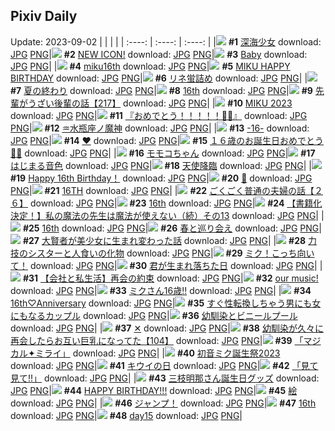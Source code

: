 ## Pixiv Daily
Update: 2023-09-02
|      |      |      |
| :----: | :----: | :----: |
|![](https://pixiv.microyu.workers.dev/c/240x480/img-master/img/2023/08/31/00/37/50/111304811_p0_master1200.jpg) **#1** [深海少女](https://www.pixiv.net/artworks/111304811) download: [JPG](https://pixiv.microyu.workers.dev/img-original/img/2023/08/31/00/37/50/111304811_p0.jpg) [PNG](https://pixiv.microyu.workers.dev/img-original/img/2023/08/31/00/37/50/111304811_p0.png)|![](https://pixiv.microyu.workers.dev/c/240x480/img-master/img/2023/08/31/00/02/36/111303012_p0_master1200.jpg) **#2** [NEW ICON!](https://www.pixiv.net/artworks/111303012) download: [JPG](https://pixiv.microyu.workers.dev/img-original/img/2023/08/31/00/02/36/111303012_p0.jpg) [PNG](https://pixiv.microyu.workers.dev/img-original/img/2023/08/31/00/02/36/111303012_p0.png)|![](https://pixiv.microyu.workers.dev/c/240x480/img-master/img/2023/08/31/09/10/44/111312565_p0_master1200.jpg) **#3** [Baby](https://www.pixiv.net/artworks/111312565) download: [JPG](https://pixiv.microyu.workers.dev/img-original/img/2023/08/31/09/10/44/111312565_p0.jpg) [PNG](https://pixiv.microyu.workers.dev/img-original/img/2023/08/31/09/10/44/111312565_p0.png)|
|![](https://pixiv.microyu.workers.dev/c/240x480/img-master/img/2023/08/31/00/15/55/111303907_p0_master1200.jpg) **#4** [miku16th](https://www.pixiv.net/artworks/111303907) download: [JPG](https://pixiv.microyu.workers.dev/img-original/img/2023/08/31/00/15/55/111303907_p0.jpg) [PNG](https://pixiv.microyu.workers.dev/img-original/img/2023/08/31/00/15/55/111303907_p0.png)|![](https://pixiv.microyu.workers.dev/c/240x480/img-master/img/2023/08/31/00/00/14/111302569_p0_master1200.jpg) **#5** [MIKU HAPPY BIRTHDAY](https://www.pixiv.net/artworks/111302569) download: [JPG](https://pixiv.microyu.workers.dev/img-original/img/2023/08/31/00/00/14/111302569_p0.jpg) [PNG](https://pixiv.microyu.workers.dev/img-original/img/2023/08/31/00/00/14/111302569_p0.png)|![](https://pixiv.microyu.workers.dev/c/240x480/img-master/img/2023/08/31/00/00/46/111302719_p0_master1200.jpg) **#6** [リネ蛍詰め](https://www.pixiv.net/artworks/111302719) download: [JPG](https://pixiv.microyu.workers.dev/img-original/img/2023/08/31/00/00/46/111302719_p0.jpg) [PNG](https://pixiv.microyu.workers.dev/img-original/img/2023/08/31/00/00/46/111302719_p0.png)|
|![](https://pixiv.microyu.workers.dev/c/240x480/img-master/img/2023/08/31/08/21/39/111311928_p0_master1200.jpg) **#7** [夏の終わり](https://www.pixiv.net/artworks/111311928) download: [JPG](https://pixiv.microyu.workers.dev/img-original/img/2023/08/31/08/21/39/111311928_p0.jpg) [PNG](https://pixiv.microyu.workers.dev/img-original/img/2023/08/31/08/21/39/111311928_p0.png)|![](https://pixiv.microyu.workers.dev/c/240x480/img-master/img/2023/08/31/01/06/04/111305777_p0_master1200.jpg) **#8** [16th](https://www.pixiv.net/artworks/111305777) download: [JPG](https://pixiv.microyu.workers.dev/img-original/img/2023/08/31/01/06/04/111305777_p0.jpg) [PNG](https://pixiv.microyu.workers.dev/img-original/img/2023/08/31/01/06/04/111305777_p0.png)|![](https://pixiv.microyu.workers.dev/c/240x480/img-master/img/2023/09/01/19/00/51/111352897_p0_master1200.jpg) **#9** [先輩がうざい後輩の話【217】](https://www.pixiv.net/artworks/111352897) download: [JPG](https://pixiv.microyu.workers.dev/img-original/img/2023/09/01/19/00/51/111352897_p0.jpg) [PNG](https://pixiv.microyu.workers.dev/img-original/img/2023/09/01/19/00/51/111352897_p0.png)|
|![](https://pixiv.microyu.workers.dev/c/240x480/img-master/img/2023/08/31/00/01/59/111302930_p0_master1200.jpg) **#10** [MIKU 2023](https://www.pixiv.net/artworks/111302930) download: [JPG](https://pixiv.microyu.workers.dev/img-original/img/2023/08/31/00/01/59/111302930_p0.jpg) [PNG](https://pixiv.microyu.workers.dev/img-original/img/2023/08/31/00/01/59/111302930_p0.png)|![](https://pixiv.microyu.workers.dev/c/240x480/img-master/img/2023/08/31/00/02/05/111302944_p0_master1200.jpg) **#11** [『おめでとう！！！！！🎂🎉』](https://www.pixiv.net/artworks/111302944) download: [JPG](https://pixiv.microyu.workers.dev/img-original/img/2023/08/31/00/02/05/111302944_p0.jpg) [PNG](https://pixiv.microyu.workers.dev/img-original/img/2023/08/31/00/02/05/111302944_p0.png)|![](https://pixiv.microyu.workers.dev/c/240x480/img-master/img/2023/08/31/00/01/47/111302896_p0_master1200.jpg) **#12** [♒水瓶座ノ魔神](https://www.pixiv.net/artworks/111302896) download: [JPG](https://pixiv.microyu.workers.dev/img-original/img/2023/08/31/00/01/47/111302896_p0.jpg) [PNG](https://pixiv.microyu.workers.dev/img-original/img/2023/08/31/00/01/47/111302896_p0.png)|
|![](https://pixiv.microyu.workers.dev/c/240x480/img-master/img/2023/09/01/02/04/25/111337997_p0_master1200.jpg) **#13** [-16-](https://www.pixiv.net/artworks/111337997) download: [JPG](https://pixiv.microyu.workers.dev/img-original/img/2023/09/01/02/04/25/111337997_p0.jpg) [PNG](https://pixiv.microyu.workers.dev/img-original/img/2023/09/01/02/04/25/111337997_p0.png)|![](https://pixiv.microyu.workers.dev/c/240x480/img-master/img/2023/08/31/00/01/11/111302797_p0_master1200.jpg) **#14** [♥](https://www.pixiv.net/artworks/111302797) download: [JPG](https://pixiv.microyu.workers.dev/img-original/img/2023/08/31/00/01/11/111302797_p0.jpg) [PNG](https://pixiv.microyu.workers.dev/img-original/img/2023/08/31/00/01/11/111302797_p0.png)|![](https://pixiv.microyu.workers.dev/c/240x480/img-master/img/2023/09/01/00/01/05/111334193_p0_master1200.jpg) **#15** [１６歳のお誕生日おめでとう🎂🎉](https://www.pixiv.net/artworks/111334193) download: [JPG](https://pixiv.microyu.workers.dev/img-original/img/2023/09/01/00/01/05/111334193_p0.jpg) [PNG](https://pixiv.microyu.workers.dev/img-original/img/2023/09/01/00/01/05/111334193_p0.png)|
|![](https://pixiv.microyu.workers.dev/c/240x480/img-master/img/2023/08/31/00/02/35/111303009_p0_master1200.jpg) **#16** [モモコちゃん](https://www.pixiv.net/artworks/111303009) download: [JPG](https://pixiv.microyu.workers.dev/img-original/img/2023/08/31/00/02/35/111303009_p0.jpg) [PNG](https://pixiv.microyu.workers.dev/img-original/img/2023/08/31/00/02/35/111303009_p0.png)|![](https://pixiv.microyu.workers.dev/c/240x480/img-master/img/2023/08/31/20/38/37/111326220_p0_master1200.jpg) **#17** [はじまる音色](https://www.pixiv.net/artworks/111326220) download: [JPG](https://pixiv.microyu.workers.dev/img-original/img/2023/08/31/20/38/37/111326220_p0.jpg) [PNG](https://pixiv.microyu.workers.dev/img-original/img/2023/08/31/20/38/37/111326220_p0.png)|![](https://pixiv.microyu.workers.dev/c/240x480/img-master/img/2023/08/31/00/01/00/111302765_p0_master1200.jpg) **#18** [天使降臨](https://www.pixiv.net/artworks/111302765) download: [JPG](https://pixiv.microyu.workers.dev/img-original/img/2023/08/31/00/01/00/111302765_p0.jpg) [PNG](https://pixiv.microyu.workers.dev/img-original/img/2023/08/31/00/01/00/111302765_p0.png)|
|![](https://pixiv.microyu.workers.dev/c/240x480/img-master/img/2023/08/31/00/00/42/111302701_p0_master1200.jpg) **#19** [Happy 16th Birthday！](https://www.pixiv.net/artworks/111302701) download: [JPG](https://pixiv.microyu.workers.dev/img-original/img/2023/08/31/00/00/42/111302701_p0.jpg) [PNG](https://pixiv.microyu.workers.dev/img-original/img/2023/08/31/00/00/42/111302701_p0.png)|![](https://pixiv.microyu.workers.dev/c/240x480/img-master/img/2023/09/01/00/00/11/111334049_p0_master1200.jpg) **#20** [💙](https://www.pixiv.net/artworks/111334049) download: [JPG](https://pixiv.microyu.workers.dev/img-original/img/2023/09/01/00/00/11/111334049_p0.jpg) [PNG](https://pixiv.microyu.workers.dev/img-original/img/2023/09/01/00/00/11/111334049_p0.png)|![](https://pixiv.microyu.workers.dev/c/240x480/img-master/img/2023/08/31/00/00/03/111302470_p0_master1200.jpg) **#21** [16TH](https://www.pixiv.net/artworks/111302470) download: [JPG](https://pixiv.microyu.workers.dev/img-original/img/2023/08/31/00/00/03/111302470_p0.jpg) [PNG](https://pixiv.microyu.workers.dev/img-original/img/2023/08/31/00/00/03/111302470_p0.png)|
|![](https://pixiv.microyu.workers.dev/c/240x480/img-master/img/2023/09/01/19/09/37/111353130_p0_master1200.jpg) **#22** [ごくごく普通の夫婦の話【２６】](https://www.pixiv.net/artworks/111353130) download: [JPG](https://pixiv.microyu.workers.dev/img-original/img/2023/09/01/19/09/37/111353130_p0.jpg) [PNG](https://pixiv.microyu.workers.dev/img-original/img/2023/09/01/19/09/37/111353130_p0.png)|![](https://pixiv.microyu.workers.dev/c/240x480/img-master/img/2023/08/31/02/30/52/111307697_p0_master1200.jpg) **#23** [16th](https://www.pixiv.net/artworks/111307697) download: [JPG](https://pixiv.microyu.workers.dev/img-original/img/2023/08/31/02/30/52/111307697_p0.jpg) [PNG](https://pixiv.microyu.workers.dev/img-original/img/2023/08/31/02/30/52/111307697_p0.png)|![](https://pixiv.microyu.workers.dev/c/240x480/img-master/img/2023/09/01/00/05/28/111334596_p0_master1200.jpg) **#24** [【書籍化決定！】私の魔法の先生は魔法が使えない（続）その13](https://www.pixiv.net/artworks/111334596) download: [JPG](https://pixiv.microyu.workers.dev/img-original/img/2023/09/01/00/05/28/111334596_p0.jpg) [PNG](https://pixiv.microyu.workers.dev/img-original/img/2023/09/01/00/05/28/111334596_p0.png)|
|![](https://pixiv.microyu.workers.dev/c/240x480/img-master/img/2023/08/31/00/07/36/111303440_p0_master1200.jpg) **#25** [16th](https://www.pixiv.net/artworks/111303440) download: [JPG](https://pixiv.microyu.workers.dev/img-original/img/2023/08/31/00/07/36/111303440_p0.jpg) [PNG](https://pixiv.microyu.workers.dev/img-original/img/2023/08/31/00/07/36/111303440_p0.png)|![](https://pixiv.microyu.workers.dev/c/240x480/img-master/img/2023/08/31/00/07/53/111303455_p0_master1200.jpg) **#26** [春と巡り会え](https://www.pixiv.net/artworks/111303455) download: [JPG](https://pixiv.microyu.workers.dev/img-original/img/2023/08/31/00/07/53/111303455_p0.jpg) [PNG](https://pixiv.microyu.workers.dev/img-original/img/2023/08/31/00/07/53/111303455_p0.png)|![](https://pixiv.microyu.workers.dev/c/240x480/img-master/img/2023/08/31/19/05/50/111323400_p0_master1200.jpg) **#27** [大賢者が美少女に生まれ変わった話](https://www.pixiv.net/artworks/111323400) download: [JPG](https://pixiv.microyu.workers.dev/img-original/img/2023/08/31/19/05/50/111323400_p0.jpg) [PNG](https://pixiv.microyu.workers.dev/img-original/img/2023/08/31/19/05/50/111323400_p0.png)|
|![](https://pixiv.microyu.workers.dev/c/240x480/img-master/img/2023/09/01/18/25/05/111351968_p0_master1200.jpg) **#28** [力技のシスターと人食いの化物](https://www.pixiv.net/artworks/111351968) download: [JPG](https://pixiv.microyu.workers.dev/img-original/img/2023/09/01/18/25/05/111351968_p0.jpg) [PNG](https://pixiv.microyu.workers.dev/img-original/img/2023/09/01/18/25/05/111351968_p0.png)|![](https://pixiv.microyu.workers.dev/c/240x480/img-master/img/2023/08/31/20/25/15/111325775_p0_master1200.jpg) **#29** [ミク！こっち向いて！](https://www.pixiv.net/artworks/111325775) download: [JPG](https://pixiv.microyu.workers.dev/img-original/img/2023/08/31/20/25/15/111325775_p0.jpg) [PNG](https://pixiv.microyu.workers.dev/img-original/img/2023/08/31/20/25/15/111325775_p0.png)|![](https://pixiv.microyu.workers.dev/c/240x480/img-master/img/2023/08/31/00/21/36/111304189_p0_master1200.jpg) **#30** [君が生まれ落ちた日](https://www.pixiv.net/artworks/111304189) download: [JPG](https://pixiv.microyu.workers.dev/img-original/img/2023/08/31/00/21/36/111304189_p0.jpg) [PNG](https://pixiv.microyu.workers.dev/img-original/img/2023/08/31/00/21/36/111304189_p0.png)|
|![](https://pixiv.microyu.workers.dev/c/240x480/img-master/img/2023/09/01/12/04/40/111345555_p0_master1200.jpg) **#31** [【会社と私生活】再会の約束](https://www.pixiv.net/artworks/111345555) download: [JPG](https://pixiv.microyu.workers.dev/img-original/img/2023/09/01/12/04/40/111345555_p0.jpg) [PNG](https://pixiv.microyu.workers.dev/img-original/img/2023/09/01/12/04/40/111345555_p0.png)|![](https://pixiv.microyu.workers.dev/c/240x480/img-master/img/2023/08/31/00/00/11/111302539_p0_master1200.jpg) **#32** [our music!](https://www.pixiv.net/artworks/111302539) download: [JPG](https://pixiv.microyu.workers.dev/img-original/img/2023/08/31/00/00/11/111302539_p0.jpg) [PNG](https://pixiv.microyu.workers.dev/img-original/img/2023/08/31/00/00/11/111302539_p0.png)|![](https://pixiv.microyu.workers.dev/c/240x480/img-master/img/2023/08/31/20/14/04/111325443_p0_master1200.jpg) **#33** [ミクさん16歳‼](https://www.pixiv.net/artworks/111325443) download: [JPG](https://pixiv.microyu.workers.dev/img-original/img/2023/08/31/20/14/04/111325443_p0.jpg) [PNG](https://pixiv.microyu.workers.dev/img-original/img/2023/08/31/20/14/04/111325443_p0.png)|
|![](https://pixiv.microyu.workers.dev/c/240x480/img-master/img/2023/08/31/00/01/28/111302843_p0_master1200.jpg) **#34** [16th♡Anniversary](https://www.pixiv.net/artworks/111302843) download: [JPG](https://pixiv.microyu.workers.dev/img-original/img/2023/08/31/00/01/28/111302843_p0.jpg) [PNG](https://pixiv.microyu.workers.dev/img-original/img/2023/08/31/00/01/28/111302843_p0.png)|![](https://pixiv.microyu.workers.dev/c/240x480/img-master/img/2023/09/01/00/03/08/111334413_p0_master1200.jpg) **#35** [すぐ性転換しちゃう男にも女にもなるカップル](https://www.pixiv.net/artworks/111334413) download: [JPG](https://pixiv.microyu.workers.dev/img-original/img/2023/09/01/00/03/08/111334413_p0.jpg) [PNG](https://pixiv.microyu.workers.dev/img-original/img/2023/09/01/00/03/08/111334413_p0.png)|![](https://pixiv.microyu.workers.dev/c/240x480/img-master/img/2023/08/31/19/08/20/111323463_p0_master1200.jpg) **#36** [幼馴染とビニールプール](https://www.pixiv.net/artworks/111323463) download: [JPG](https://pixiv.microyu.workers.dev/img-original/img/2023/08/31/19/08/20/111323463_p0.jpg) [PNG](https://pixiv.microyu.workers.dev/img-original/img/2023/08/31/19/08/20/111323463_p0.png)|
|![](https://pixiv.microyu.workers.dev/c/240x480/img-master/img/2023/08/31/15/37/26/111318599_p0_master1200.jpg) **#37** [✕](https://www.pixiv.net/artworks/111318599) download: [JPG](https://pixiv.microyu.workers.dev/img-original/img/2023/08/31/15/37/26/111318599_p0.jpg) [PNG](https://pixiv.microyu.workers.dev/img-original/img/2023/08/31/15/37/26/111318599_p0.png)|![](https://pixiv.microyu.workers.dev/c/240x480/img-master/img/2023/09/01/00/06/01/111334622_p0_master1200.jpg) **#38** [幼馴染が久々に再会したらお互い巨乳になってた【104】](https://www.pixiv.net/artworks/111334622) download: [JPG](https://pixiv.microyu.workers.dev/img-original/img/2023/09/01/00/06/01/111334622_p0.jpg) [PNG](https://pixiv.microyu.workers.dev/img-original/img/2023/09/01/00/06/01/111334622_p0.png)|![](https://pixiv.microyu.workers.dev/c/240x480/img-master/img/2023/08/31/14/55/55/111317868_p0_master1200.jpg) **#39** [「マジカル✦ミライ」](https://www.pixiv.net/artworks/111317868) download: [JPG](https://pixiv.microyu.workers.dev/img-original/img/2023/08/31/14/55/55/111317868_p0.jpg) [PNG](https://pixiv.microyu.workers.dev/img-original/img/2023/08/31/14/55/55/111317868_p0.png)|
|![](https://pixiv.microyu.workers.dev/c/240x480/img-master/img/2023/08/31/09/01/17/111312455_p0_master1200.jpg) **#40** [初音ミク誕生祭2023](https://www.pixiv.net/artworks/111312455) download: [JPG](https://pixiv.microyu.workers.dev/img-original/img/2023/08/31/09/01/17/111312455_p0.jpg) [PNG](https://pixiv.microyu.workers.dev/img-original/img/2023/08/31/09/01/17/111312455_p0.png)|![](https://pixiv.microyu.workers.dev/c/240x480/img-master/img/2023/09/01/20/30/10/111355397_p0_master1200.jpg) **#41** [キウイの日](https://www.pixiv.net/artworks/111355397) download: [JPG](https://pixiv.microyu.workers.dev/img-original/img/2023/09/01/20/30/10/111355397_p0.jpg) [PNG](https://pixiv.microyu.workers.dev/img-original/img/2023/09/01/20/30/10/111355397_p0.png)|![](https://pixiv.microyu.workers.dev/c/240x480/img-master/img/2023/08/31/00/01/36/111302867_p0_master1200.jpg) **#42** [「見て見て!!」](https://www.pixiv.net/artworks/111302867) download: [JPG](https://pixiv.microyu.workers.dev/img-original/img/2023/08/31/00/01/36/111302867_p0.jpg) [PNG](https://pixiv.microyu.workers.dev/img-original/img/2023/08/31/00/01/36/111302867_p0.png)|
|![](https://pixiv.microyu.workers.dev/c/240x480/img-master/img/2023/09/01/21/35/23/111357548_p0_master1200.jpg) **#43** [三枝明那さん誕生日グッズ](https://www.pixiv.net/artworks/111357548) download: [JPG](https://pixiv.microyu.workers.dev/img-original/img/2023/09/01/21/35/23/111357548_p0.jpg) [PNG](https://pixiv.microyu.workers.dev/img-original/img/2023/09/01/21/35/23/111357548_p0.png)|![](https://pixiv.microyu.workers.dev/c/240x480/img-master/img/2023/08/31/02/37/01/111307801_p0_master1200.jpg) **#44** [HAPPY BIRTHDAY!!!](https://www.pixiv.net/artworks/111307801) download: [JPG](https://pixiv.microyu.workers.dev/img-original/img/2023/08/31/02/37/01/111307801_p0.jpg) [PNG](https://pixiv.microyu.workers.dev/img-original/img/2023/08/31/02/37/01/111307801_p0.png)|![](https://pixiv.microyu.workers.dev/c/240x480/img-master/img/2023/08/31/23/09/27/111332063_p0_master1200.jpg) **#45** [絵](https://www.pixiv.net/artworks/111332063) download: [JPG](https://pixiv.microyu.workers.dev/img-original/img/2023/08/31/23/09/27/111332063_p0.jpg) [PNG](https://pixiv.microyu.workers.dev/img-original/img/2023/08/31/23/09/27/111332063_p0.png)|
|![](https://pixiv.microyu.workers.dev/c/240x480/img-master/img/2023/08/31/00/01/19/111302821_p0_master1200.jpg) **#46** [ジャンプ！](https://www.pixiv.net/artworks/111302821) download: [JPG](https://pixiv.microyu.workers.dev/img-original/img/2023/08/31/00/01/19/111302821_p0.jpg) [PNG](https://pixiv.microyu.workers.dev/img-original/img/2023/08/31/00/01/19/111302821_p0.png)|![](https://pixiv.microyu.workers.dev/c/240x480/img-master/img/2023/08/31/00/18/34/111304044_p0_master1200.jpg) **#47** [16th](https://www.pixiv.net/artworks/111304044) download: [JPG](https://pixiv.microyu.workers.dev/img-original/img/2023/08/31/00/18/34/111304044_p0.jpg) [PNG](https://pixiv.microyu.workers.dev/img-original/img/2023/08/31/00/18/34/111304044_p0.png)|![](https://pixiv.microyu.workers.dev/c/240x480/img-master/img/2023/09/01/01/00/09/111336541_p0_master1200.jpg) **#48** [day15](https://www.pixiv.net/artworks/111336541) download: [JPG](https://pixiv.microyu.workers.dev/img-original/img/2023/09/01/01/00/09/111336541_p0.jpg) [PNG](https://pixiv.microyu.workers.dev/img-original/img/2023/09/01/01/00/09/111336541_p0.png)|
